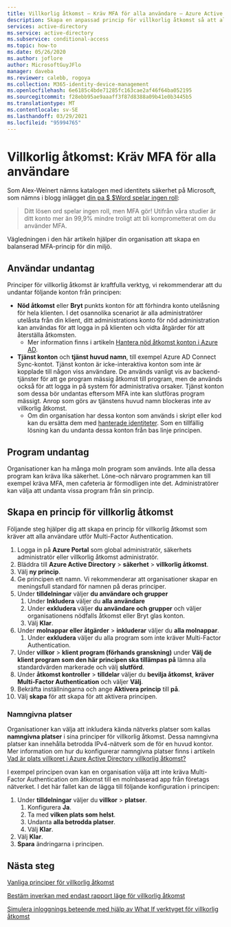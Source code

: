 ```yaml
---
title: Villkorlig åtkomst – Kräv MFA för alla användare – Azure Active Directory
description: Skapa en anpassad princip för villkorlig åtkomst så att alla användare måste utföra Multi-Factor Authentication
services: active-directory
ms.service: active-directory
ms.subservice: conditional-access
ms.topic: how-to
ms.date: 05/26/2020
ms.author: joflore
author: MicrosoftGuyJFlo
manager: daveba
ms.reviewer: calebb, rogoya
ms.collection: M365-identity-device-management
ms.openlocfilehash: 6e6185c4bde71285fc163cae2af46f64ba052195
ms.sourcegitcommit: f28ebb95ae9aaaff3f87d8388a09b41e0b3445b5
ms.translationtype: MT
ms.contentlocale: sv-SE
ms.lasthandoff: 03/29/2021
ms.locfileid: "95994765"
---
```

# <a name="conditional-access-require-mfa-for-all-users"></a>Villkorlig åtkomst: Kräv MFA för alla användare

Som Alex-Weinert nämns katalogen med identitets säkerhet på Microsoft, som nämns i blogg inlägget [din pa $ $Word spelar ingen roll](https://techcommunity.microsoft.com/t5/Azure-Active-Directory-Identity/Your-Pa-word-doesn-t-matter/ba-p/731984):

> Ditt lösen ord spelar ingen roll, men MFA gör! Utifrån våra studier är ditt konto mer än 99,9% mindre troligt att bli komprometterat om du använder MFA.

Vägledningen i den här artikeln hjälper din organisation att skapa en balanserad MFA-princip för din miljö.

## <a name="user-exclusions"></a>Användar undantag

Principer för villkorlig åtkomst är kraftfulla verktyg, vi rekommenderar att du undantar följande konton från principen:

* **Nöd åtkomst** eller **Bryt** punkts konton för att förhindra konto utelåsning för hela klienten. I det osannolika scenariot är alla administratörer utelåsta från din klient, ditt administrations konto för nöd administration kan användas för att logga in på klienten och vidta åtgärder för att återställa åtkomsten.
   * Mer information finns i artikeln [Hantera nöd åtkomst konton i Azure AD](../roles/security-emergency-access.md).
* **Tjänst konton** och **tjänst huvud namn**, till exempel Azure AD Connect Sync-kontot. Tjänst konton är icke-interaktiva konton som inte är kopplade till någon viss användare. De används vanligt vis av backend-tjänster för att ge program mässig åtkomst till program, men de används också för att logga in på system för administrativa orsaker. Tjänst konton som dessa bör undantas eftersom MFA inte kan slutföras program mässigt. Anrop som görs av tjänstens huvud namn blockeras inte av villkorlig åtkomst.
   * Om din organisation har dessa konton som används i skript eller kod kan du ersätta dem med [hanterade identiteter](../managed-identities-azure-resources/overview.md). Som en tillfällig lösning kan du undanta dessa konton från bas linje principen.

## <a name="application-exclusions"></a>Program undantag

Organisationer kan ha många moln program som används. Inte alla dessa program kan kräva lika säkerhet. Löne-och närvaro programmen kan till exempel kräva MFA, men cafeteria är förmodligen inte det. Administratörer kan välja att undanta vissa program från sin princip.

## <a name="create-a-conditional-access-policy"></a>Skapa en princip för villkorlig åtkomst

Följande steg hjälper dig att skapa en princip för villkorlig åtkomst som kräver att alla användare utför Multi-Factor Authentication.

1. Logga in på **Azure Portal** som global administratör, säkerhets administratör eller villkorlig åtkomst administratör.
1. Bläddra till **Azure Active Directory**  >  **säkerhet**  >  **villkorlig åtkomst**.
1. Välj **ny princip**.
1. Ge principen ett namn. Vi rekommenderar att organisationer skapar en meningsfull standard för namnen på deras principer.
1. Under **tilldelningar** väljer **du användare och grupper**
   1. Under **Inkludera** väljer du **alla användare**
   1. Under **exkludera** väljer **du användare och grupper** och väljer organisationens nödfalls åtkomst eller Bryt glas konton. 
   1. Välj **Klar**.
1. Under **molnappar eller åtgärder**  >  **inkluderar** väljer du **alla molnappar**.
   1. Under **exkludera** väljer du alla program som inte kräver Multi-Factor Authentication.
1. Under **villkor**  >  **klient program (förhands granskning)** under **Välj de klient program som den här principen ska tillämpas på** lämna alla standardvärden markerade och välj **slutförd**.
1. Under **åtkomst kontroller**  >  **tilldelar** väljer du **bevilja åtkomst**, **kräver Multi-Factor Authentication** och väljer **Välj**.
1. Bekräfta inställningarna och ange **Aktivera princip** till **på**.
1. Välj **skapa** för att skapa för att aktivera principen.

### <a name="named-locations"></a>Namngivna platser

Organisationer kan välja att inkludera kända nätverks platser som kallas **namngivna platser** i sina principer för villkorlig åtkomst. Dessa namngivna platser kan innehålla betrodda IPv4-nätverk som de för en huvud kontor. Mer information om hur du konfigurerar namngivna platser finns i artikeln [Vad är plats villkoret i Azure Active Directory villkorlig åtkomst?](location-condition.md)

I exempel principen ovan kan en organisation välja att inte kräva Multi-Factor Authentication om åtkomst till en molnbaserad app från företags nätverket. I det här fallet kan de lägga till följande konfiguration i principen:

1. Under **tilldelningar** väljer du **villkor**  >  **platser**.
   1. Konfigurera **Ja**.
   1. Ta med **vilken plats som helst**.
   1. Undanta **alla betrodda platser**.
   1. Välj **Klar**.
1. Välj **Klar**.
1. **Spara** ändringarna i principen.

## <a name="next-steps"></a>Nästa steg

[Vanliga principer för villkorlig åtkomst](concept-conditional-access-policy-common.md)

[Bestäm inverkan med endast rapport läge för villkorlig åtkomst](howto-conditional-access-insights-reporting.md)

[Simulera inloggnings beteende med hjälp av What If verktyget för villkorlig åtkomst](troubleshoot-conditional-access-what-if.md)
